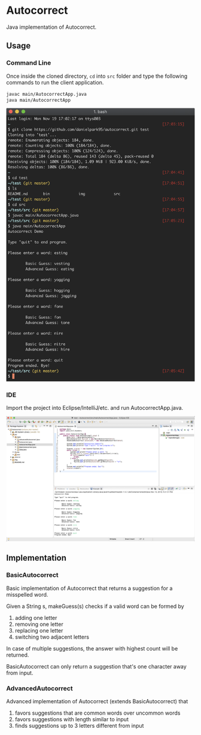 # Autocorrect
Java implementation of Autocorrect. 

## Usage
### Command Line
Once inside the cloned directory, `cd` into `src` folder and type the following commands to run the client application.
```
javac main/AutocorrectApp.java
java main/AutocorrectApp
```

<a href="url"><img src="https://github.com/danielpark95/autocorrect/blob/master/img/command_line_demo.png" width="700" ></a>


### IDE
Import the project into Eclipse/IntelliJ/etc. and run AutocorrectApp.java.

<a href="url"><img src="https://github.com/danielpark95/autocorrect/blob/master/img/eclipse_demo.png" width="1000" ></a>

## Implementation
### BasicAutocorrect
Basic implementation of Autocorrect that returns a suggestion for a misspelled word.

Given a String s, makeGuess(s) checks if a valid word can be formed by
1) adding one letter
2) removing one letter
3) replacing one letter
4) switching two adjacent letters
 
In case of multiple suggestions, the answer with highest count will be returned.

BasicAutocorrect can only return a suggestion that's one character away from input.

### AdvancedAutocorrect
Advanced implementation of Autocorrect (extends BasicAutocorrect) that
1) favors suggestions that are common words over uncommon words
2) favors suggestions with length similar to input
3) finds suggestions up to 3 letters different from input
